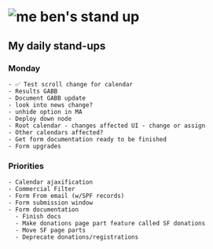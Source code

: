 # ![me](https://avatars2.githubusercontent.com/u/5232044?s=50&v=4) ben's stand up

## My daily stand-ups

### Monday

    - ✅ Test scroll change for calendar
    - Results GABB 
    - Document GABB update
    - look into news change?
    - unhide option in MA
    - Deploy down node
    - Root calendar - changes affected UI - change or assign
    - Other calendars affected?
    - Get form documentation ready to be finished
    - Form upgrades

 
### Priorities 

    - Calendar ajaxification
    - Commercial Filter
    - Form From email (w/SPF records)
    - Form submission window
    - Form documentation
      - Finish docs
      - Make donations page part feature called SF donations
      - Move SF page parts
      - Deprecate donations/registrations
      
